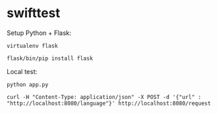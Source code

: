# swifttest


Setup Python + Flask:

	virtualenv flask

	flask/bin/pip install flask


Local test: 

	python app.py

	curl -H "Content-Type: application/json" -X POST -d '{"url" : "http://localhost:8080/language"}' http://localhost:8080/request


